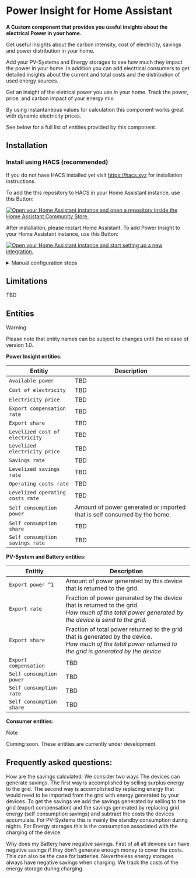 # Power Insight for Home Assistant

**A Custom component that provides you useful insights about the electrical Power in your home.**

Get useful insights about the carbon intensity, cost of electricity, savings and power distribution in your home.

Add your PV-Systems and Energy storages to see how much they impact the power in your home. In addition you can add electrical consumers to get detailed insights about the current and total costs and the distribution of used energy sources.

Get an insight of the eletrical power you use in your home. Track the power, price, and carbon impact of your energy mix.

By using instantaneous values for calculation this component works great with dynamic electricity prices.

See below for a full list of entities provided by this component.

## Installation
### Install using HACS (recommended)
If you do not have HACS installed yet visit https://hacs.xyz for installation instructions.

To add the this repository to HACS in your Home Assistant instance, use this Button:

[![Open your Home Assistant instance and open a repository inside the Home Assistant Community Store.](https://my.home-assistant.io/badges/hacs_repository.svg)](https://my.home-assistant.io/redirect/hacs_repository/?owner=Hoffmann77&repository=ha-power-insight&category=Integration)

After installation, please restart Home Assistant. To add Power Insight to your Home Assistant instance, use this Button:

[![Open your Home Assistant instance and start setting up a new integration.](https://my.home-assistant.io/badges/config_flow_start.svg)](https://my.home-assistant.io/redirect/config_flow_start/?domain=power_insight)

<details>
<summary>Manual configuration steps</summary>

### Semi-Manual Installation with HACS
1. Go HACS integrations section.
2. Click on the 3 dots in the top right corner.
3. Select "Custom repositories"
4. Add the URL (https://github.com/hoffmann77/ha-power-insight) to the repository.
5. Select the integration category.
6. Click the "ADD" button.
7. Now you are able to download the integration

## Manual Installation
1. Access the GitHub repository for this integration.
2. Download the ZIP file of the repository and extract its contents.
3. Copy the "power_insight" folder into the custom_components directory located typically at /config/custom_components/ in your Home Assistant directory.

## Restart Home Assistant
1. Restart your Home Assistant.

## Add Integration
1. Navigate to Settings > Devices & Services.
2. Click Add Integration and search for "Power Insight".
3. Select the Power Insight integration to initiate setup.

</details>



## Limitations
TBD

## Entities

> [!WARNING]
> Please note that entity names can be subject to changes until the release of version 1.0.

**Power Insight entities:**

| Entitiy | Description |
| ---- | ---- |
| `Available power`| TBD |
| `Cost of electricity`| TBD |
| `Electricity price`| TBD |
| `Export compensation rate`| TBD |
| `Export share`| TBD |
| `Levelized cost of electricity`| TBD |
| `Levelized electricity price`| TBD |
| `Savings rate`| TBD |
| `Levelized savings rate`| TBD |
| `Operating costs rate`| TBD |
| `Levelized operating costs rate`| TBD |
| `Self consumption power`| Amount of power generated or imported that is self consumed by the home. |
| `Self consumption share`| TBD |
| `Self consumption savings rate`| TBD |



**PV-System and Battery entities:**

| Entitiy | Description |
| ---- | ---- |
| `Export power ^1`| Amount of power generated by this device that is returned to the grid. |
| `Export rate` | Fraction of power generated by the device that is returned to the grid. <br/> *How much of the total power generated by the device is send to the grid.* |
| `Export share` | Fraction of total power returned to the grid that is generated by the device. <br/> *How much of the total power returned to the grid is generated by the device* |
| `Export compensation` | TBD |
| `Self consumption power`| TBD |
| `Self consumption rate` | TBD |
| `Self consumption share` | TBD |

**Consumer entities:**
> [!NOTE]
> Coming soon. These entities are currently under development.

## Frequently asked questions:

How are the savings calculated:
We consider two ways The devices can generate savings. The first way is accomplished by selling surplus energy to the grid.
The second way is accomplished by replacing energy that would need to be imported from the grid with energy generated by your devices.
To get the savings we add the savings generated by selling to the grid (export compensation) and the savings generated by replacing grid energy (self consumption savings) and subtract the costs the devices accumulate. For PV-Systems this is mainly the standby consumption during nights. For Energy storages this is the consumption associated with the charging of the device.

Why does my Battery have negative savings.
First of all all devices can have negative savings if they don't generate enough money to cover the costs. This can also be the case for batteries. Nevertheless energy storages always have negative savings when charging. We track the costs of the energy storage during charging.








